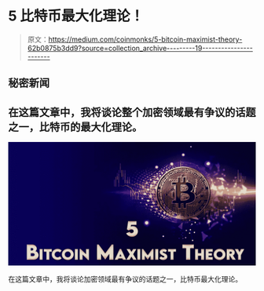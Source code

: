 # 5 比特币最大化理论！

> 原文：<https://medium.com/coinmonks/5-bitcoin-maximist-theory-62b0875b3dd9?source=collection_archive---------19----------------------->

## 秘密新闻

## 在这篇文章中，我将谈论整个加密领域最有争议的话题之一，比特币的最大化理论。

![](img/6b777cd7ba3d518652c2eab5770823d7.png)

在这篇文章中，我将谈论加密领域最有争议的话题之一，比特币最大化理论。
